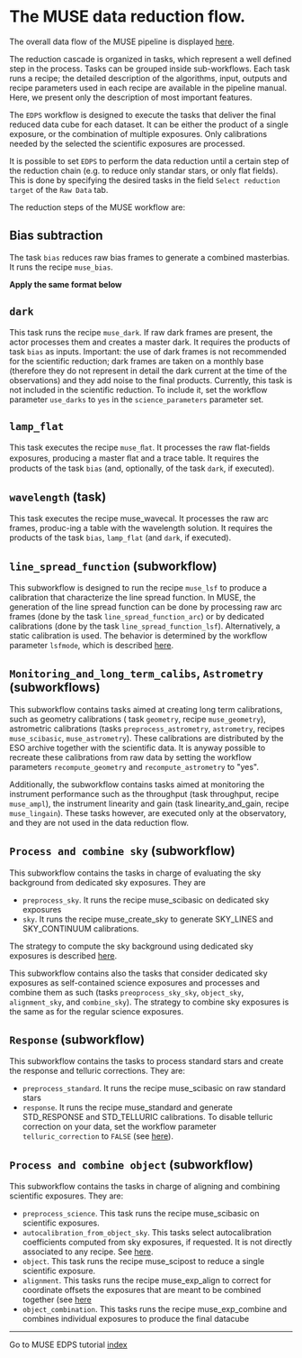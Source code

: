 # The MUSE data reduction flow.

The overall data flow of the MUSE pipeline is displayed [here](figures/muse_cascade.jpg).

The reduction cascade is organized in tasks, which represent a well defined step in the process. Tasks can be grouped
inside sub-workflows.
Each task runs a recipe; the detailed description of the algorithms,
input, outputs and recipe parameters used in each recipe are available
in the pipeline manual. Here, we present only the description of most
important features.

The `EDPS` workflow is designed to execute the tasks that deliver
the final reduced data cube for each dataset. It can be either the product of a single exposure, or the combination of
multiple exposures. Only calibrations needed by the selected the scientific exposures are processed.

It is possible to set `EDPS` to perform the data reduction until a certain step of the reduction chain (e.g. to reduce
only standar stars, or only flat fields).
This is done by specifying the desired tasks in the field `Select reduction target` of the `Raw Data` tab.

The reduction steps of the MUSE workflow are:

##  Bias subtraction

The task `bias` reduces raw bias frames to generate a combined masterbias. It
runs the recipe `muse_bias`.

**Apply the same format below**

## `dark`

This task runs the recipe `muse_dark`. If raw dark frames are
present, the actor processes them and creates a master dark. It
requires the products of task `bias` as inputs. Important: the use of
dark frames is not recommended for the scientific reduction; dark
frames are taken on a monthly base (therefore they do not represent in
detail the dark current at the time of the observations) and they add
noise to the final products. Currently, this task is not included in
the scientific reduction. To include it, set the workflow parameter
`use_darks` to `yes` in the `science_parameters` parameter set.

## `lamp_flat`

This task executes the recipe `muse_ﬂat`. It processes the raw ﬂat-ﬁelds
exposures, producing a master ﬂat and a trace table. It requires the
products of the task `bias` (and, optionally, of the task `dark`, if
executed).

## `wavelength` (task)

This task executes the recipe muse_wavecal. It processes the raw arc frames,
produc-ing a table with the wavelength solution. It requires the
products of the task `bias`, `lamp_flat` (and `dark`, if executed).

## `line_spread_function` (subworkflow)

This subworkflow is designed to run the recipe `muse_lsf`
to produce a calibration that characterize the line spread function.
In MUSE, the generation of the line spread function can be done by
processing raw arc frames (done by the task
`line_spread_function_arc`) or by dedicated calibrations (done by the
task `line_spread_function_lsf`). Alternatively, a static calibration
is used. The behavior is determined by the workflow parameter
`lsfmode`, which is described [here](../muse/configure_reduction.md#lsf).

## `Monitoring_and_long_term_calibs`, `Astrometry` (subworkflows)

This subworkflow contains tasks aimed at creating long term calibrations, such as geometry calibrations  (
task `geometry`,
recipe `muse_geometry`), astrometric calibrations (tasks `preprocess_astrometry`, `astrometry`,
recipes `muse_scibasic`, `muse_astrometry`). These calibrations
are distributed by the ESO archive together with the scientific data. It is anyway possible
to recreate these calibrations from raw data by setting the workflow parameters
`recompute_geometry` and `recompute_astrometry` to "yes".

Additionally, the subworkflow contains tasks aimed at monitoring the instrument performance
such as the throughput (task throughput, recipe `muse_ampl`), the instrument
linearity and gain (task linearity_and_gain, recipe `muse_lingain`). These tasks however, are executed only at the
observatory, and they are not used in the data reduction flow.

## `Process and combine sky` (subworkflow)

This subworkflow contains the tasks in charge of evaluating the sky background from dedicated sky exposures.
They are

- `preprocess_sky`. It runs the recipe muse_scibasic on dedicated sky exposures
- `sky`. It runs the recipe muse_create_sky to generate SKY_LINES and SKY_CONTINUUM calibrations.

The strategy to compute the sky background using dedicated sky exposures is
described [here](../muse/configure_reduction.md#skysub).

This subworkflow contains also the tasks that consider dedicated sky exposures as self-contained science exposures and
processes and combine them as such
(tasks `preoprocess_sky_sky`, `object_sky`, `alignment_sky`, and `combine_sky`).
The strategy to combine sky exposures is the same as for the regular science exposures.

## `Response` (subworkflow)

This subworkflow contains the tasks to process standard stars and create the response and telluric corrections. They are:
- `preprocess_standard`. It runs the recipe muse_scibasic on raw standard stars
- `response`. It runs the recipe muse_standard and generate STD_RESPONSE and STD_TELLURIC calibrations. To disable telluric correction
on your data, set the workflow parameter `telluric_correction` to `FALSE` (see [here](../muse/configure_reduction.md#telluric)).



## `Process and combine object` (subworkflow)

This subworkflow contains the tasks in charge of aligning and combining scientific exposures. They are:

- `preprocess_science`. This task runs the recipe muse_scibasic on scientific exposures.
- `autocalibration_from_object_sky`. This tasks select autocalibration coefficients computed from sky exposures, if
  requested. It is not directly associated to any recipe.
  See [here](../muse/configure_reduction.md#autocalibration).
- `object`. This task runs the recipe muse_scipost to reduce a single scientific exposure.
- `alignment`. This tasks runs the recipe muse_exp_align to correct for coordinate offsets the exposures that are meant
  to be combined together (see [here](../muse/configure_reduction.md#combination)
- `object_combination`. This tasks runs the recipe muse_exp_combine and combines individual exposures to produce the
  final datacube

---
Go to MUSE EDPS tutorial [index](../muse/index)